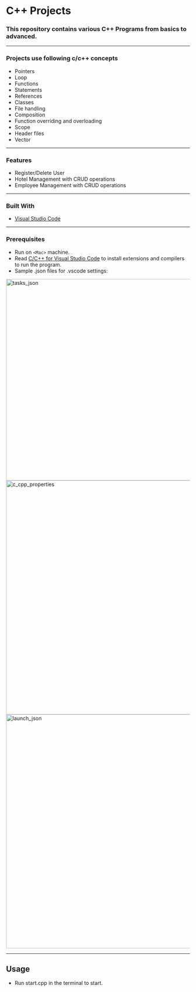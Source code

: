# C++ Projects

<h3> This repository contains various C++ Programs from basics to advanced. </h3>

---

### Projects use following c/c++ concepts
* Pointers
* Loop
* Functions
* Statements
* References 
* Classes
* File handling
* Composition
* Function overriding and overloading
* Scope
* Header files
* Vector

---

### Features
* Register/Delete User
* Hotel Management with CRUD operations
* Employee Management with CRUD operations

---

### Built With
* [Visual Studio Code](https://code.visualstudio.com/)

---

### Prerequisites
* Run on `<Mac>` machine.
* Read <a href="https://code.visualstudio.com/docs/languages/cpp" target="_blank">C/C++ for Visual Studio Code</a>
 to install extensions and compilers to run the program.
* Sample .json files for .vscode settings:
 <img width="551" alt="tasks_json" src="https://user-images.githubusercontent.com/41175622/182478873-ead7d015-e952-475b-ac43-83d72edd7443.png">
 
 <img width="640" alt="c_cpp_properties" src="https://user-images.githubusercontent.com/41175622/182478888-efd50f0e-21f9-4ab4-a3ec-7a2ccc63d38c.png">
 
 <img width="640" alt="launch_json" src="https://user-images.githubusercontent.com/41175622/182478893-9ce1aa2a-f640-40dc-99e8-5183ed045485.png">

---

## Usage
* Run start.cpp in the terminal to start.




